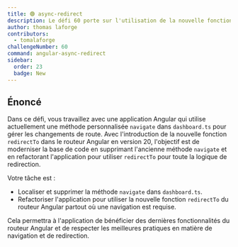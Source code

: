 ```yaml
---
title: 🟢 async-redirect
description: Le défi 60 porte sur l'utilisation de la nouvelle fonction `redirectTo` du routeur Angular pour moderniser la logique de navigation.
author: thomas laforge
contributors:
  - tomalaforge
challengeNumber: 60
command: angular-async-redirect
sidebar:
  order: 23
  badge: New
---
```


## Énoncé

Dans ce défi, vous travaillez avec une application Angular qui utilise actuellement une méthode personnalisée `navigate` dans `dashboard.ts` pour gérer les changements de route. Avec l'introduction de la nouvelle fonction `redirectTo` dans le routeur Angular en version 20, l'objectif est de moderniser la base de code en supprimant l'ancienne méthode `navigate` et en refactorant l'application pour utiliser `redirectTo` pour toute la logique de redirection.

Votre tâche est :

- Localiser et supprimer la méthode `navigate` dans `dashboard.ts`.
- Refactoriser l'application pour utiliser la nouvelle fonction `redirectTo` du routeur Angular partout où une navigation est requise.

Cela permettra à l'application de bénéficier des dernières fonctionnalités du routeur Angular et de respecter les meilleures pratiques en matière de navigation et de redirection.
